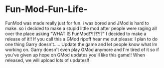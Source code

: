 # Fun-Mod-Fun-Life-
FunMod was made really just for fun. i was bored and JMod is hard to make. so i decided to make a stupid little mod after people were raging all over the place asking "WHAT IS FunMod!?!?!?!?" I decided to make a release of it!! If you call this a GMod ripoff hear me out please: I plan to do one thing Garry doesn't..... Update the game and let people know what Im working on. Garry doesn't even play GMod anymore and I'm tired of it so if you've given up hope on GMod updates you'll like this game!! When released, we will upload lots of updates!!
